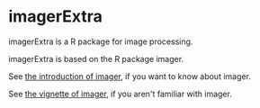 # imagerExtra
imagerExtra is a R package for image processing.


imagerExtra is based on the R package imager.


See [the introduction of imager](http://dahtah.github.io/imager/), if you want to know about imager.


See [the vignette of imager](https://cran.r-project.org/web/packages/imager/vignettes/gettingstarted.html), if you aren't familiar with imager.

